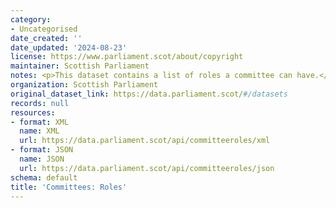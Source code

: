 ```yaml
---
category:
- Uncategorised
date_created: ''
date_updated: '2024-08-23'
license: https://www.parliament.scot/about/copyright
maintainer: Scottish Parliament
notes: <p>This dataset contains a list of roles a committee can have.</p>
organization: Scottish Parliament
original_dataset_link: https://data.parliament.scot/#/datasets
records: null
resources:
- format: XML
  name: XML
  url: https://data.parliament.scot/api/committeeroles/xml
- format: JSON
  name: JSON
  url: https://data.parliament.scot/api/committeeroles/json
schema: default
title: 'Committees: Roles'
---
```

